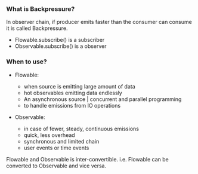 ### What is Backpressure?

In observer chain, if producer emits faster than the consumer can consume it is called Backpressure.

- Flowable.subscribe() is a subscriber
- Observable.subscribe() is a observer

### When to use?

- Flowable:
    - when source is emitting large amount of data
    - hot observables emitting data endlessly
    - An asynchronous source | concurrent and parallel programming
    - to handle emissions from IO operations

- Observable:
    - in case of fewer, steady, continuous emissions
    - quick, less overhead
    - synchronous and limited chain
    - user events or time events

Flowable and Observable is inter-convertible. i.e. Flowable can be converted to Observable and vice
versa.